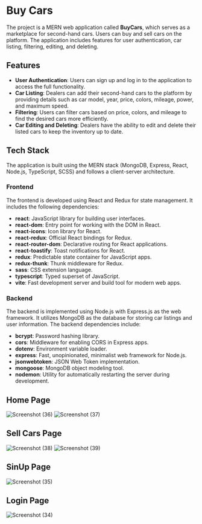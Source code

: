 # Buy Cars

The project is a MERN web application called **BuyCars**, which serves as a marketplace for second-hand cars. Users can buy and sell cars on the platform. The application includes features for user authentication, car listing, filtering, editing, and deleting.

## Features

- **User Authentication**: Users can sign up and log in to the application to access the full functionality.
- **Car Listing**: Dealers can add their second-hand cars to the platform by providing details such as car model, year, price, colors, mileage, power, and maximum speed.
- **Filtering**: Users can filter cars based on price, colors, and mileage to find the desired cars more efficiently.
- **Car Editing and Deleting**: Dealers have the ability to edit and delete their listed cars to keep the inventory up to date.

## Tech Stack

The application is built using the MERN stack (MongoDB, Express, React, Node.js, TypeScript, SCSS) and follows a client-server architecture.

### Frontend

The frontend is developed using React and Redux for state management. It includes the following dependencies:

- **react**: JavaScript library for building user interfaces.
- **react-dom**: Entry point for working with the DOM in React.
- **react-icons**: Icon library for React.
- **react-redux**: Official React bindings for Redux.
- **react-router-dom**: Declarative routing for React applications.
- **react-toastify**: Toast notifications for React.
- **redux**: Predictable state container for JavaScript apps.
- **redux-thunk**: Thunk middleware for Redux.
- **sass**: CSS extension language.
- **typescript**: Typed superset of JavaScript.
- **vite**: Fast development server and build tool for modern web apps.

### Backend

The backend is implemented using Node.js with Express.js as the web framework. It utilizes MongoDB as the database for storing car listings and user information. The backend dependencies include:

- **bcrypt**: Password hashing library.
- **cors**: Middleware for enabling CORS in Express apps.
- **dotenv**: Environment variable loader.
- **express**: Fast, unopinionated, minimalist web framework for Node.js.
- **jsonwebtoken**: JSON Web Token implementation.
- **mongoose**: MongoDB object modeling tool.
- **nodemon**: Utility for automatically restarting the server during development.

## Home Page
![Screenshot (36)](https://github.com/SumitPokhriyal5/hangman-word-game/assets/112632728/fbfe964c-8df6-4b0e-b1e4-9cd3c76662c5)
![Screenshot (37)](https://github.com/SumitPokhriyal5/hangman-word-game/assets/112632728/6a877079-e5c0-41d6-b834-c988b4adcf4b)

## Sell Cars Page
![Screenshot (38)](https://github.com/SumitPokhriyal5/hangman-word-game/assets/112632728/ab45a885-7138-4964-b614-b9f488ab2cba)
![Screenshot (39)](https://github.com/SumitPokhriyal5/hangman-word-game/assets/112632728/91b67224-a0d2-44a7-a06b-c81764580da4)

## SinUp Page
![Screenshot (35)](https://github.com/SumitPokhriyal5/hangman-word-game/assets/112632728/e58ebe15-3c5e-4746-b74f-f4aca30f1946)

## Login Page
![Screenshot (34)](https://github.com/SumitPokhriyal5/hangman-word-game/assets/112632728/5623102c-92bc-4c7f-9268-815d8d486df5)
